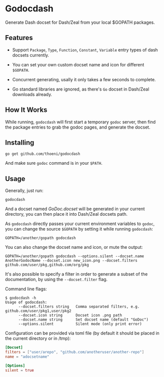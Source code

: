 # Godocdash

Generate Dash docset for Dash/Zeal from your local $GOPATH packages.

## Features

+ Support `Package`, `Type`, `Function`, `Constant`, `Variable` entry types of dash docsets currently.

+ You can set your own custom docset name and icon for different `$GOPATH`.

+ Concurrent generating, usally it only takes a few seconds to complete.

+ Go standard libraries are ignored, as there's `Go` docset in Dash/Zeal downloads already.

## How It Works

While running, `godocdash` will first start a temporary `godoc` server, then
find the package entries to grab the godoc pages, and generate the docset.

## Installing

```
go get github.com/thoeni/godocdash
```

And make sure `godoc` command is in your `$PATH`.

## Usage

Generally, just run:

```
godocdash
```

And a docset named *GoDoc.docset* will be generated in your current directory,
you can then place it into Dash/Zeal docsets path.

As `godocdash` directly passes your current environment variables to `godoc`,
you can change the source `$GOPATH` by setting it while running `godocdash`:

```
GOPATH=/another/gopath godocdash
```

You can also change the docset name and icon, or mute the output:

```
GOPATH=/another/gopath godocdash --options.silent --docset.name AnotherGodocName --docset.icon new_icon.png --docset.filters github.com/user/pkg,github.com/org/pkg
```

It's also possible to specify a filter in order to generate a subset of the
documentation, by using the `--docset.filter` flag.

Command line flags:

```
$ godocdash -h
Usage of godocdash:
      --docset.filters string   Comma separated filters, e.g. github.com/user/pkg1,user/pkg2
      --docset.icon string      Docset icon .png path
      --docset.name string      Set docset name (default "GoDoc")
      --options.silent          Silent mode (only print error)
```

Configuration can be provided via toml file (by default it should be placed in
the current directory or in /tmp):
```toml
[Docset]
filters = ["user/arepo", "github.com/anotheruser/another-repo"]
name = "adocsetname"

[Options]
silent = true
```
